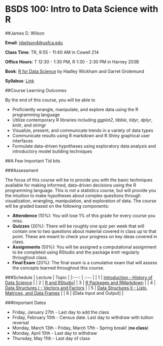 # BSDS 100: Intro to Data Science with R

##James D. Wilson

**Email**: jdwilson4@usfca.edu

**Class Time**: TR, 9:55 - 11:40 AM in Cowell 214

**Office Hours**: T 12:30 - 1:30 PM, R 1:30 - 2:30 PM in Harney 203B

**Book**: [R for Data Science](http://r4ds.had.co.nz/index.html) by Hadley Wickham and Garret Grolemund

**Syllabus**: [Link](https://github.com/jdwilson4/Data100_Spring_2017/blob/master/Spring_2017.pdf)

##Course Learning Outcomes

By the end of this course, you will be able to

- Proficiently wrangle, manipulate, and explore data using the R programming language
- Utilize contemporary R libraries including *ggplot2*, *tibble*, *tidyr*, *dplyr*, *knitr*, and *stringr*
- Visualize, present, and communicate trends in a variety of data types
- Communicate results using R markdown and R Shiny graphical user interfaces
- Formulate data-driven hypotheses using exploratory data analysis and introductory model building techniques

##A Few Important Tid bits

###Assessment

The focus of this course will be to provide you with the basic techniques available for making informed, data-driven decisions using the R programming language. This is *not* a statistics course, but will provide you the intuition to make hypotheses about complex questions through visualization, wrangling, manipulation, and exploration of data. The course will be graded based on the following components:

- **Attendence** (10%): You will lose 1% of this grade for every course you miss.
- **Quizzes** (20%): There will be roughly one quiz per week that will contain one to two questions about material covered in class up to that point. These are meant to check your progress on key ideas covered in class.
- **Assignments** (50%): You will be assigned a computational assignment to be completed using RStudio and the package *knitr* regularly throughout class. 
- **Final Exam** (20%): The final exam is a cumulative exam that will assess the concepts learned throughout this course.

###Schedule
| Lecture | Topic |
|:---: | :---  |
| 1    | [Introduction - History of Data Science](https://github.com/jdwilson4/Intro-Data-Science-2017/blob/master/Lectures/Lecture%201%20Introduction.pdf) |
| 2    | [R and RStudio](https://github.com/jdwilson4/Intro-Data-Science-2017/blob/master/Lectures/Lecture%202%20R%20and%20RStudio.pdf)|
| 3    | [R Packages and RMarkdown](https://github.com/jdwilson4/Intro-Data-Science-2017/blob/master/Lectures/Lecture%203%20R%20Markdown.pdf)   |
| 4    | [Data Structures I - Vectors and Factors](https://github.com/jdwilson4/Intro-Data-Science-2017/blob/master/Lectures/Lecture%204%20Data%20Structures%20I.pdf) |
| 5    | [Data Structures II - Lists, Matrices, and Data Frames](https://github.com/jdwilson4/Intro-Data-Science-2017/blob/master/Lectures/Lecture%205%20Data%20Structures%20II.pdf) |
| 6    | [Data Input and Output] |

<!-- | 7    | [Data Wrangling - relational data] |
| 8    | [Data Wrangling - manipulating and analyzing strings] |
| 9    | [Data Wrangling - factors, dates, and times] |
|10    | [Programming - functions and pipes] |
|11    | [Programming - vectors and iterative programming] |
|12    | [Modeling - model basics and linear regression] |
|13    | [Modeling - intro to model building] |
|14    | [Communication - R markdown and Shiny] |
|15    | [Communication - R markdown and Shiny] | -->

###Important Dates

- Friday, January 27th - Last day to add the class
- Friday, February 10th - Census date. Last day to withdraw with tuition reversal
- Monday, March 13th - Friday, March 17th - Spring break! (**no class**)
- Monday, April 10th - Last day to withdraw
- Thursday, May 11th - Last day of class
